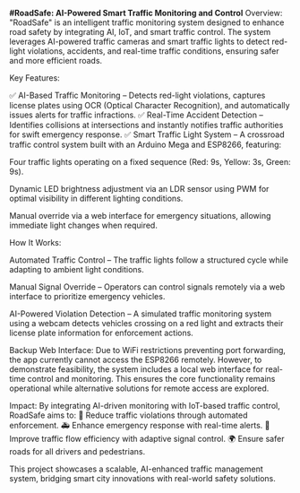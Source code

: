 **#RoadSafe: AI-Powered Smart Traffic Monitoring and Control**
Overview:
"RoadSafe" is an intelligent traffic monitoring system designed to enhance road safety by integrating AI, IoT, and smart traffic control. The system leverages AI-powered traffic cameras and smart traffic lights to detect red-light violations, accidents, and real-time traffic conditions, ensuring safer and more efficient roads.

Key Features:

✅ AI-Based Traffic Monitoring – Detects red-light violations, captures license plates using OCR (Optical Character Recognition), and automatically issues alerts for traffic infractions.
✅ Real-Time Accident Detection – Identifies collisions at intersections and instantly notifies traffic authorities for swift emergency response.
✅ Smart Traffic Light System – A crossroad traffic control system built with an Arduino Mega and ESP8266, featuring:

Four traffic lights operating on a fixed sequence (Red: 9s, Yellow: 3s, Green: 9s).

Dynamic LED brightness adjustment via an LDR sensor using PWM for optimal visibility in different lighting conditions.

Manual override via a web interface for emergency situations, allowing immediate light changes when required.

How It Works:

Automated Traffic Control – The traffic lights follow a structured cycle while adapting to ambient light conditions.

Manual Signal Override – Operators can control signals remotely via a web interface to prioritize emergency vehicles.

AI-Powered Violation Detection – A simulated traffic monitoring system using a webcam detects vehicles crossing on a red light and extracts their license plate information for enforcement actions.

Backup Web Interface:
Due to WiFi restrictions preventing port forwarding, the app currently cannot access the ESP8266 remotely. However, to demonstrate feasibility, the system includes a local web interface for real-time control and monitoring. This ensures the core functionality remains operational while alternative solutions for remote access are explored.

Impact:
By integrating AI-driven monitoring with IoT-based traffic control, RoadSafe aims to:
🚦 Reduce traffic violations through automated enforcement.
🚑 Enhance emergency response with real-time alerts.
🔄 Improve traffic flow efficiency with adaptive signal control.
🌍 Ensure safer roads for all drivers and pedestrians.

This project showcases a scalable, AI-enhanced traffic management system, bridging smart city innovations with real-world safety solutions.
